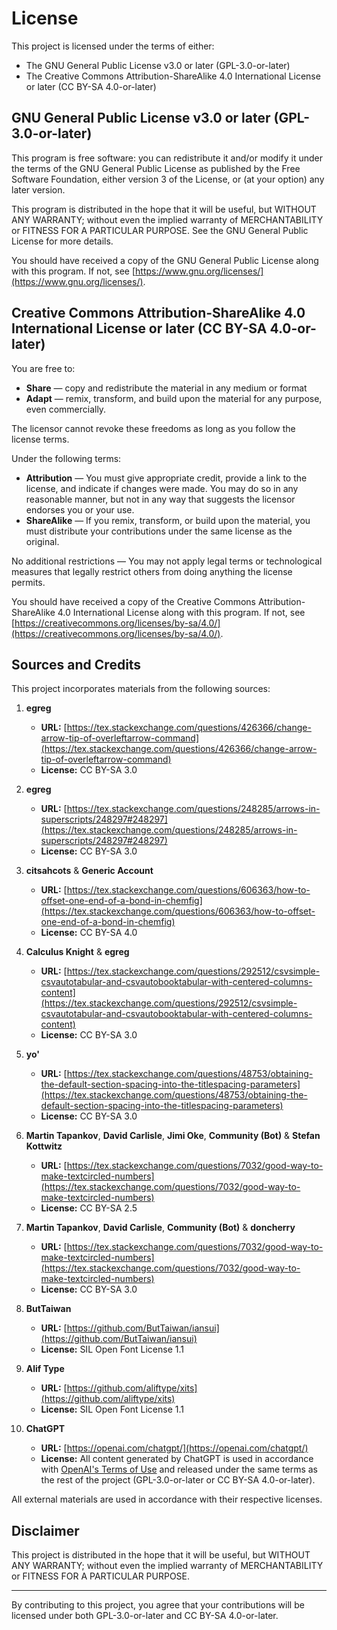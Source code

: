 # License

This project is licensed under the terms of either:

- The GNU General Public License v3.0 or later (GPL-3.0-or-later)
- The Creative Commons Attribution-ShareAlike 4.0 International License or later (CC BY-SA 4.0-or-later)

## GNU General Public License v3.0 or later (GPL-3.0-or-later)

This program is free software: you can redistribute it and/or modify
it under the terms of the GNU General Public License as published by
the Free Software Foundation, either version 3 of the License, or
(at your option) any later version.

This program is distributed in the hope that it will be useful,
but WITHOUT ANY WARRANTY; without even the implied warranty of
MERCHANTABILITY or FITNESS FOR A PARTICULAR PURPOSE.  See the
GNU General Public License for more details.

You should have received a copy of the GNU General Public License
along with this program.  If not, see [https://www.gnu.org/licenses/](https://www.gnu.org/licenses/).

## Creative Commons Attribution-ShareAlike 4.0 International License or later (CC BY-SA 4.0-or-later)

You are free to:

- **Share** — copy and redistribute the material in any medium or format
- **Adapt** — remix, transform, and build upon the material for any purpose, even commercially.

The licensor cannot revoke these freedoms as long as you follow the license terms.

Under the following terms:

- **Attribution** — You must give appropriate credit, provide a link to the license, and indicate if changes were made. You may do so in any reasonable manner, but not in any way that suggests the licensor endorses you or your use.
- **ShareAlike** — If you remix, transform, or build upon the material, you must distribute your contributions under the same license as the original.

No additional restrictions — You may not apply legal terms or technological measures that legally restrict others from doing anything the license permits.

You should have received a copy of the Creative Commons Attribution-ShareAlike 4.0 International License
along with this program.  If not, see [https://creativecommons.org/licenses/by-sa/4.0/](https://creativecommons.org/licenses/by-sa/4.0/).

## Sources and Credits

This project incorporates materials from the following sources:

1. **egreg**
   - **URL:** [https://tex.stackexchange.com/questions/426366/change-arrow-tip-of-overleftarrow-command](https://tex.stackexchange.com/questions/426366/change-arrow-tip-of-overleftarrow-command)
   - **License:** CC BY-SA 3.0

2. **egreg**
   - **URL:** [https://tex.stackexchange.com/questions/248285/arrows-in-superscripts/248297#248297](https://tex.stackexchange.com/questions/248285/arrows-in-superscripts/248297#248297)
   - **License:** CC BY-SA 3.0

3. **citsahcots** & **Generic Account**
   - **URL:** [https://tex.stackexchange.com/questions/606363/how-to-offset-one-end-of-a-bond-in-chemfig](https://tex.stackexchange.com/questions/606363/how-to-offset-one-end-of-a-bond-in-chemfig)
   - **License:** CC BY-SA 4.0

4. **Calculus Knight** & **egreg**
   - **URL:** [https://tex.stackexchange.com/questions/292512/csvsimple-csvautotabular-and-csvautobooktabular-with-centered-columns-content](https://tex.stackexchange.com/questions/292512/csvsimple-csvautotabular-and-csvautobooktabular-with-centered-columns-content)
   - **License:** CC BY-SA 3.0

5. **yo'**
   - **URL:** [https://tex.stackexchange.com/questions/48753/obtaining-the-default-section-spacing-into-the-titlespacing-parameters](https://tex.stackexchange.com/questions/48753/obtaining-the-default-section-spacing-into-the-titlespacing-parameters)
   - **License:** CC BY-SA 3.0

6. **Martin Tapankov**, **David Carlisle**, **Jimi Oke**, **Community (Bot)** & **Stefan Kottwitz**
   - **URL:** [https://tex.stackexchange.com/questions/7032/good-way-to-make-textcircled-numbers](https://tex.stackexchange.com/questions/7032/good-way-to-make-textcircled-numbers)
   - **License:** CC BY-SA 2.5

7. **Martin Tapankov**, **David Carlisle**, **Community (Bot)** & **doncherry**
   - **URL:** [https://tex.stackexchange.com/questions/7032/good-way-to-make-textcircled-numbers](https://tex.stackexchange.com/questions/7032/good-way-to-make-textcircled-numbers)
   - **License:** CC BY-SA 3.0

8. **ButTaiwan**
   - **URL:** [https://github.com/ButTaiwan/iansui](https://github.com/ButTaiwan/iansui)
   - **License:** SIL Open Font License 1.1

9. **Alif Type**
   - **URL:** [https://github.com/aliftype/xits](https://github.com/aliftype/xits)
   - **License:** SIL Open Font License 1.1

10. **ChatGPT**
    - **URL:** [https://openai.com/chatgpt/](https://openai.com/chatgpt/)
    - **License:** All content generated by ChatGPT is used in accordance with [OpenAI's Terms of Use](https://openai.com/policies/terms-of-use) and released under the same terms as the rest of the project (GPL-3.0-or-later or CC BY-SA 4.0-or-later).

All external materials are used in accordance with their respective licenses.

## Disclaimer

This project is distributed in the hope that it will be useful,
but WITHOUT ANY WARRANTY; without even the implied warranty of
MERCHANTABILITY or FITNESS FOR A PARTICULAR PURPOSE. 

---

By contributing to this project, you agree that your contributions will be licensed under both GPL-3.0-or-later and CC BY-SA 4.0-or-later.